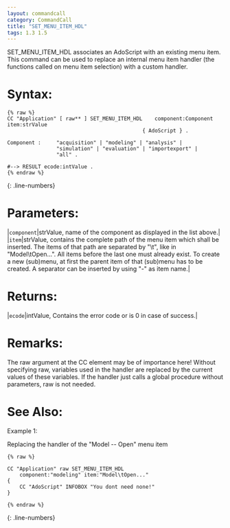 ```yaml
---
layout: commandcall
category: CommandCall
title: "SET_MENU_ITEM_HDL"
tags: 1.3 1.5
---
```


SET_MENU_ITEM_HDL associates an AdoScript with an existing menu item. This command can be used to replace an internal menu item handler (the functions called on menu item selection) with a custom handler.

# Syntax:  

```adoscript
{% raw %}
CC "Application" [ raw** ] SET_MENU_ITEM_HDL	component:Component item:strValue
											{ AdoScript } .

Component :		"acquisition" | "modeling" | "analysis" |
				"simulation" | "evaluation" | "importexport" | 
				"all" .

#--> RESULT ecode:intValue .
{% endraw %}
```
{: .line-numbers}

# Parameters:  

|`component`|strValue, name of the component as displayed in the list above.|
|`item`|strValue, contains the complete path of the menu item which shall be inserted. The items of that path are separated by "\t", like in "Model\tOpen...". All items before the last one must already exist. To create a new (sub)menu, at first the parent item of that (sub)menu has to be created. A separator can be inserted by using "-" as item name.|

# Returns:  

|`ecode`|intValue, Contains the error code or is 0 in case of success.|

# Remarks:

The raw argument at the CC element may be of importance here! Without specifying raw, variables used in the handler are replaced by the current values of these variables. If the handler just calls a global procedure without parameters, raw is not needed.

# See Also:  



Example 1:

Replacing the handler of the "Model -- Open" menu item  
```adoscript
{% raw %}

CC "Application" raw SET_MENU_ITEM_HDL
    component:"modeling" item:"Model\tOpen..."
{
    CC "AdoScript" INFOBOX "You dont need none!"
}

{% endraw %}
```
{: .line-numbers}

